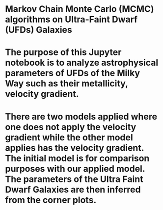 # Markov Chain Monte Carlo (MCMC) algorithms on Ultra-Faint Dwarf (UFDs) Galaxies

# The purpose of this Jupyter notebook is to analyze astrophysical parameters of UFDs of the Milky Way such as their metallicity, velocity gradient. 

# There are two models applied where one does not apply the velocity gradient while the other model applies has the velocity gradient. The initial model is for comparison purposes with our applied model. The parameters of the Ultra Faint Dwarf Galaxies are then inferred from the corner plots. 
